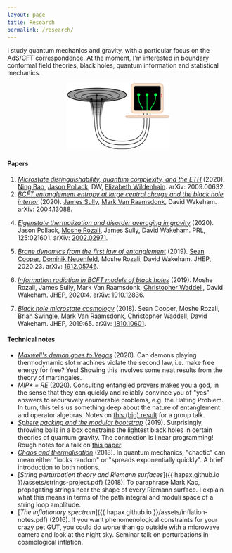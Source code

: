 ```yaml
---
layout: page
title: Research
permalink: /research/
---
```


I study quantum mechanics and gravity, with a particular focus on the
AdS/CFT correspondence.
At the moment, I'm interested in boundary conformal field theories,
black holes, quantum information and statistical mechanics.
<!-- You can find papers and brief descriptions below, as well as assorted technical notes.-->

<figure>
    <div style="text-align:center"><img src ="/images/er=epr.png"
    width="55%" />
	</div>
	</figure>


#### Papers

1. [*Microstate distinguishability, quantum complexity, and the ETH*](https://arxiv.org/pdf/2009.00632.pdf)
   (2020). [Ning Bao](https://sites.google.com/view/ning-bao/home),
   [Jason Pollack](https://www.phas.ubc.ca/~jpollack/), DW,
   [Elizabeth Wildenhain](https://physics.berkeley.edu/people/graduate-student/elizabeth-wildenhain). arXiv: 2009.00632.
3. [*BCFT entanglement entropy at large central charge and the black hole interior*](https://arxiv.org/abs/2004.13088)
   (2020). [James Sully](http://inspirehep.net/search?p=author%3AJ.Sully.1%20AND%20collection%3Aciteable),
   [Mark Van Raamsdonk](https://www.phas.ubc.ca/~mav/vanraamsdonk.html),
   David Wakeham. arXiv: 2004.13088.
<!--   - From the CFT perspective, we prove that if you chop a holographic
   CFT_2 in half, you sometimes cleanly slice the bulk. We give
   precise sufficient conditions for this clean slicing (called the
   AdS/BCFT dictionary, and conjectured long ago) but as far as I
   know, stating conditions like this is a first. We also provide
   neat applications to looking inside black holes, proving some
   results of [4] and [5] microscopically. -->
4. [*Eigenstate thermalization and disorder averaging in gravity*](https://journals.aps.org/prl/abstract/10.1103/PhysRevLett.125.021601)
   (2020). Jason Pollack,
   [Moshe Rozali](https://www.phas.ubc.ca/~rozali/), James Sully,
   David Wakeham. PRL, 125:021601. arXiv:
   [2002.02971](https://arxiv.org/pdf/2002.02971.pdf).
<!--   - In a chaotic theory, averaging correlators of random states
   creates wormhole-like shortcuts between replicas of the
   theory. This applies to high energy states of a CFT and black
   holes, sure, but also your kettle or a molybdenum nucleus. -->
5. [*Brane dynamics from the first law of entanglement*](https://link.springer.com/content/pdf/10.1007/JHEP03(2020)023.pdf)
  (2019). [Sean Cooper](https://seancooper.info/),
  [Dominik Neuenfeld](http://inspirehep.net/search?ln=en&ln=en&p=Dominik+Neuenfeld&of=hb&action_search=Search&sf=&so=d&rm=&rg=25&sc=0),
 Moshe Rozali, David
  Wakeham. JHEP, 2020:23. arXiv:
  [1912.05746](https://arxiv.org/pdf/1912.05746.pdf).
<!--  - When the AdS/BCFT equivalence holds, the results of prodding
  the bulk slice should be compatible with the corresponding prodding
  in the CFT. We give a general recipe for learning bulk equations of
  motion from this compatibility requirement, and show the simplest
  version of AdS/BCFT obeys it. -->
6. [*Information radiation in BCFT models of black holes*](https://link.springer.com/content/pdf/10.1007/JHEP05(2020)004.pdf)
  (2019). Moshe Rozali,
 James Sully,
 Mark Van Raamsdonk,
  [Christopher Waddell](https://inspirehep.net/literature?sort=mostrecent&size=25&page=1&q=a%20C.Waddell.2),
  David Wakeham. JHEP, 2020:4. arXiv:
  [1910.12836](https://arxiv.org/pdf/1910.12836.pdf).
<!--  - We cut holes in various theories which, by the magic of
    AdS/(B)CFT, are dual to evaporating black holes. These configurations
    shed light (or rather Hawking radiation) on the black hole
    information problem. -->
7. [*Black hole microstate cosmology*](https://link.springer.com/content/pdf/10.1007%2FJHEP07%282019%29065.pdf)
  (2018). Sean Cooper,
  Moshe Rozali,
  [Brian Swingle](https://sites.google.com/site/physicsmonkey/),
 Mark Van Raamsdonk,
  Christopher Waddell, David Wakeham. JHEP, 2019:65. arXiv:
  [1810.10601](https://arxiv.org/abs/1810.10601).
<!--  - We cut holes in various theories which, by the magic of
    AdS/(B)CFT, are dual to black hole microstates. These microstates
    look like the Big Bang/Big Crunch FRW spacetimes relevant to
    cosmology, so perhaps we live on an end-of-the-world brane behind
    a black hole horizon! Probably not, but it's a conversation opener.-->

#### Technical notes

- [*Maxwell's demon goes to Vegas*](assets/gambling-demons.pdf)
  (2020). Can demons playing thermodynamic slot machines violate the
  second law, i.e. make free energy for free? Yes! Showing this
  involves some neat results from the theory of martingales.
- [*MIP\* = RE*](assets/mipre.pdf) (2020). Consulting entangled
  provers makes you a god, in the sense that they can quickly and reliably
  convince you of "yes" answers to recursively enumerable problems, e.g. the Halting Problem. In turn,
  this tells us something deep about the nature of entanglement and
  operator algebras.
  Notes on [this (big) result](https://arxiv.org/abs/2001.04383) for a group talk. <!--, showing that entangled provers can convince you of almost anything.-->
- [*Sphere packing and the modular bootstrap*](assets/sphere-packing.pdf)
  (2019). Surprisingly, throwing balls in a box constrains the
  lightest black holes in certain theories of quantum gravity. The
  connection is linear programming! Rough notes for a talk on [this paper](https://arxiv.org/abs/1905.01319).
- [*Chaos and thermalisation*](assets/chaos.pdf) (2018). In quantum
  mechanics, "chaotic" can mean either "looks random" or "spreads exponentially
  quickly". A brief introduction to both notions.
- [*String perturbation theory and Riemann surfaces*]({{
hapax.github.io }}/assets/strings-project.pdf) (2018). To paraphrase
Mark Kac, propagating strings hear the shape of every Riemann
surface. I explain what this means in terms of the path integral and
moduli space of a string loop amplitude.
- [*The inflationary spectrum*]({{ hapax.github.io
  }}/assets/inflation-notes.pdf) (2016). If you want phenomenological
  constraints for your crazy pet GUT, you could do worse than go
  outside with a microwave camera and look at the night sky. Seminar
  talk on perturbations in cosmological inflation.
